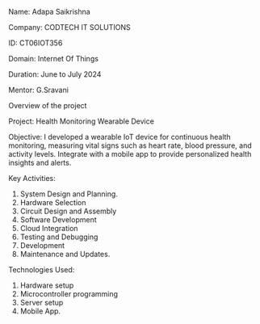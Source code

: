 Name: Adapa Saikrishna

Company: CODTECH IT SOLUTIONS

ID: CT06IOT356

Domain: Internet Of Things

Duration: June to July 2024

Mentor: G.Sravani

Overview of the project

Project: Health Monitoring Wearable Device

Objective: I developed a wearable IoT device for continuous health monitoring,
measuring vital signs such as heart rate, blood pressure, and activity
levels. Integrate with a mobile app to provide personalized health
insights and alerts.

Key Activities:

1. System Design and Planning.
2. Hardware Selection
3. Circuit Design and Assembly
4. Software Development
5. Cloud Integration
6. Testing and Debugging
7. Development
8. Maintenance and Updates.

 
Technologies Used: 


1. Hardware setup
2. Microcontroller programming
3. Server setup
4. Mobile App.

